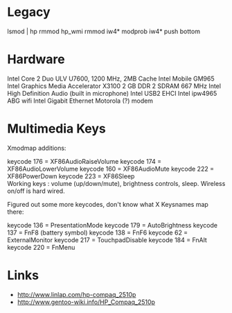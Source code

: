 Legacy
======

lsmod | hp
rmmod hp_wmi
rmmod iw4*
modprob iw4*
push bottom

Hardware
========

Intel Core 2 Duo ULV U7600, 1200 MHz, 2MB Cache
Intel Mobile GM965
Intel Graphics Media Accelerator X3100
2 GB DDR 2 SDRAM 667 MHz
Intel High Definition Audio (built in microphone)
Intel USB2 EHCI
Intel ipw4965 ABG wifi
Intel Gigabit Ethernet
Motorola (?) modem

Multimedia Keys
===============

Xmodmap additions:

keycode 176 = XF86AudioRaiseVolume
keycode 174 = XF86AudioLowerVolume
keycode 160 = XF86AudioMute
keycode 222 = XF86PowerDown
keycode 223 = XF86Sleep                     
Working keys : volume (up/down/mute), brightness controls, sleep. Wireless on/off is hard wired.

Figured out some more keycodes, don't know what X Keysnames map there:

keycode 136 = PresentationMode
keycode 179 = AutoBrightness
keycode 137 = FnF8 (battery symbol)
keycode 138 = FnF6
keycode 62  = ExternalMonitor
keycode 217 = TouchpadDisable
keycode 184 = FnAlt
keycode 220 = FnMenu

Links
=====

* http://www.linlap.com/hp-compaq_2510p
* http://www.gentoo-wiki.info/HP_Compaq_2510p
